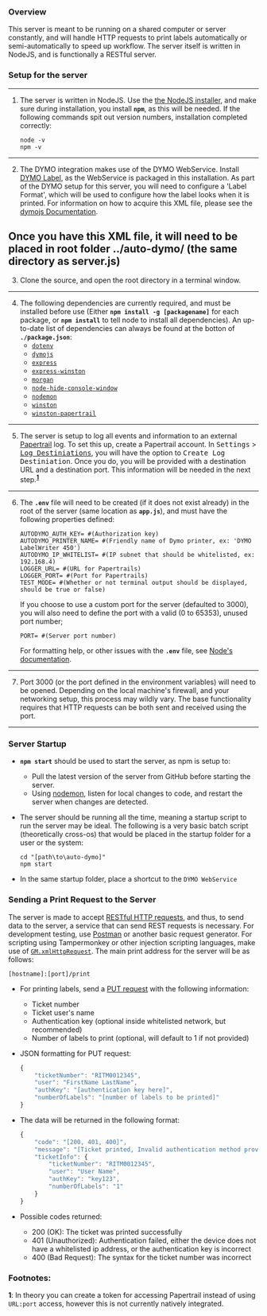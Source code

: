 ### **Overview**

This server is meant to be running on a shared computer or server constantly, and will handle HTTP requests to print labels automatically or semi-automatically to speed up workflow. The server itself is written in NodeJS, and is functionally a RESTful server.

### **Setup for the server**

---
1. The server is written in NodeJS. Use the [the NodeJS installer](https://nodejs.org/en/), and make sure during installation, you install **`npm`**, as this will be needed. If the following commands spit out version numbers, installation completed correctly:

    ```
    node -v
    npm -v
    ```
---
2. The DYMO integration makes use of the DYMO WebService. Install [DYMO Label](https://www.dymo.com/support?cfid=user-guide), as the WebService is packaged in this installation. As part of the DYMO setup for this server, you will need to configure a 'Label Format', which will be used to configure how the label looks when it is printed. For information on how to acquire this XML file, please see the [dymojs Documentation](https://openbase.com/js/dymojs/documentation).

**Once you have this XML file, it will need to be placed in root folder ../auto-dymo/ (the same directory as server.js)**
---
3. Clone the source, and open the root directory in a terminal window.
---
4. The following dependencies are currently required, and must be installed before use (Either **`npm install -g [packagename]`** for each package, or **`npm install`** to tell node to install all dependencies). An up-to-date list of dependencies can always be found at the botton of **`./package.json`**:
    * [`dotenv`](https://www.npmjs.com/package/dotenv)
    * [`dymojs`](https://www.npmjs.com/package/dymojs)
    * [`express`](https://www.npmjs.com/package/express)
    * [`express-winston`](https://www.npmjs.com/package/express-winston)
    * [`morgan`](https://www.npmjs.com/package/morgan)
    * [`node-hide-console-window`](https://www.npmjs.com/package/node-hide-console-window)
    * [`nodemon`](https://www.npmjs.com/package/nodemon)
    * [`winston`](https://www.npmjs.com/package/winston)
    * [`winston-papertrail`](https://www.npmjs.com/winston-papertrail)
---
5. The server is setup to log all events and information to an external [Papertrail](https://papertrailapp.com/) log. To set this up, create a Papertrail account. In <kbd>Settings</kbd> > [<kbd>Log Destiniations</kbd>](https://papertrailapp.com/account/destinations), you will have the option to <kbd>Create Log Destiniation</kbd>. Once you do, you will be provided with a destination URL and a destination port. This information will be needed in the next step.**<sup>[1](#papertrailfootnote)</sup>**
---
6. The **`.env`** file will need to be created (if it does not exist already) in the root of the server (same location as **`app.js`**), and must have the following properties defined:

    ```
    AUTODYMO_AUTH_KEY= #(Authorization key)
    AUTODYMO_PRINTER_NAME= #(Friendly name of Dymo printer, ex: 'DYMO LabelWriter 450')
    AUTODYMO_IP_WHITELIST= #(IP subnet that should be whitelisted, ex: 192.168.4)
    LOGGER_URL= #(URL for Papertrails)
    LOGGER_PORT= #(Port for Papertrails)
    TEST_MODE= #(Whether or not terminal output should be displayed, should be true or false)

    ```

    If you choose to use a custom port for the server (defaulted to 3000), you will also need to define the port with a valid (0 to 65353), unused port number;

    ```
    PORT= #(Server port number)
    ```

    For formatting help, or other issues with the **`.env`** file, see [Node's documentation](https://nodejs.dev/learn/how-to-read-environment-variables-from-nodejs).
---
7. Port 3000 (or the port defined in the environment variables) will need to be opened. Depending on the local machine's firewall, and your networking setup, this process may wildly vary. The base functionality requires that HTTP requests can be both sent and received using the port.
---

### **Server Startup**

* **`npm start`** should be used to start the server, as npm is setup to:

    * Pull the latest version of the server from GitHub before starting the server.
    * Using [nodemon](https://www.npmjs.com/package/nodemon), listen for local changes to code, and restart the server when changes are detected.  
* The server should be running all the time, meaning a startup script to run the server may be ideal. The following is a very basic batch script (theoretically cross-os) that would be placed in the startup folder for a user or the system:

    ```
    cd "[path\to\auto-dymo]"
    npm start
    ```
* In the same startup folder, place a shortcut to the `DYMO WebService`
### **Sending a Print Request to the Server**

The server is made to accept [RESTful HTTP requests](https://www.restapitutorial.com/lessons/httpmethods.html), and thus, to send data to the server, a service that can send REST requests is necessary. For development testing, use [Postman](https://www.postman.com) or another basic request generator. For scripting using Tampermonkey or other injection scripting languages, make use of [`GM.xmlHttpRequest`](https://wiki.greasespot.net/GM.xmlHttpRequest). The main print address for the server will be as follows:

    [hostname]:[port]/print

* For printing labels, send a [PUT request](https://www.restapitutorial.com/lessons/httpmethods.html#put) with the following information:
    * Ticket number
    * Ticket user's name
    * Authentication key (optional inside whitelisted network, but recommended)
    * Number of labels to print (optional, will default to 1 if not provided)
* JSON formatting for PUT request:

    ```javascript
    {
        "ticketNumber": "RITM0012345",
        "user": "FirstName LastName",
        "authKey": "[authentication key here]",
        "numberOfLabels": "[number of labels to be printed]"
    }
    ```
* The data will be returned in the following format:

    ```javascript
    {
        "code": "[200, 401, 400]",
        "message": "[Ticket printed, Invalid authentication method provided, Bad syntax]",
        "ticketInfo": {
            "ticketNumber": "RITM0012345",
            "user": "User Name",
            "authKey": "key123",
            "numberOfLabels": "1"
        }
    }
    ```
* Possible codes returned:
    * 200 (OK): The ticket was printed successfully
    * 401 (Unauthorized): Authentication failed, either the device does not have a whitelisted ip address, or the authentication key is incorrect
    * 400 (Bad Request): The syntax for the ticket number was incorrect

### Footnotes:

**<a name="papertrailfootnote">1</a>**: In theory you can create a token for accessing Papertrail instead of using `URL:port` access, however this is not currently natively integrated.
